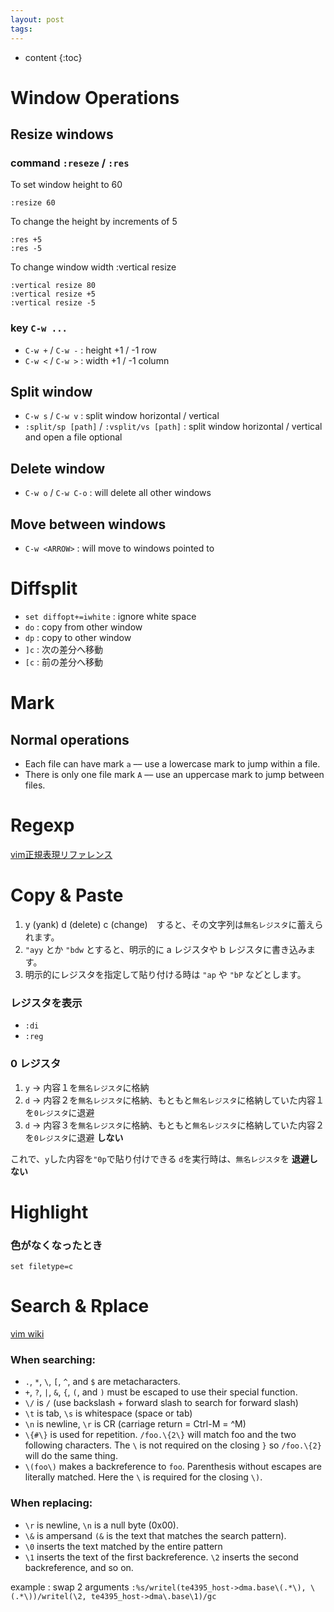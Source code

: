 ```yaml
---
layout: post
tags:
---
```

* content
{:toc}


Window Operations
=================

Resize windows
--------------

### command `:reseze` / `:res`

To set window height to 60
```
:resize 60 
```

To change the height by increments of 5
```
:res +5
:res -5
```

To change window width :vertical resize 
```
:vertical resize 80
:vertical resize +5
:vertical resize -5
```

### key `C-w ...`

* `C-w +` / `C-w -`  : height +1 / -1 row
* `C-w <` / `C-w >`  : width  +1 / -1 column


Split window
------------
* `C-w s` / `C-w v`  : split window horizontal / vertical
* `:split/sp [path]` / `:vsplit/vs [path]`  : split window horizontal / vertical and open a file optional


Delete window
-------------
* `C-w o` / `C-w C-o`  : will delete all other windows

Move between windows
--------------------
* `C-w <ARROW>`  : will move to windows <ARROW> pointed to


Diffsplit
========

* `set diffopt+=iwhite`  : ignore white space
* `do`  : copy from other window
* `dp`  : copy to other window
* `]c`  : 次の差分へ移動
* `[c`  : 前の差分へ移動



Mark
==========

Normal operations
-----------------
* Each file can have mark `a` 			–– use a lowercase mark to jump within a file.
* There is only one file mark `A` 		–– use an uppercase mark to jump between files.


Regexp
=======

[vim正規表現リファレンス](https://qiita.com/kawaz/items/d0708a4ab08e572f38f3)



Copy & Paste
============


1. y (yank) d (delete) c (change)　すると、その文字列は`無名レジスタ`に蓄えられます。
2. `"ayy` とか `"bdw` とすると、明示的に a レジスタや b レジスタに書き込みます。
3. 明示的にレジスタを指定して貼り付ける時は `"ap` や `"bP` などとします。


### レジスタを表示

* `:di`
* `:reg`


### 0 レジスタ

1. `y` -> 内容１を`無名レジスタ`に格納
2. `d` -> 内容２を`無名レジスタ`に格納、もともと`無名レジスタ`に格納していた内容１を`0レジスタ`に退避
3. `d` -> 内容３を`無名レジスタ`に格納、もともと`無名レジスタ`に格納していた内容２を`0レジスタ`に退避 **しない**

これで、`y`した内容を`"0p`で貼り付けできる
`d`を実行時は、`無名レジスタ`を **退避しない**


Highlight
==========

### 色がなくなったとき

`set filetype=c`


Search & Rplace
================

[vim wiki](http://vim.wikia.com/wiki/Search_and_replace)

### When searching:

* `.`, `*`, `\`, `[`, `^`, and `$` are metacharacters.
* `+`, `?`, `|`, `&`, `{`, `(`, and `)` must be escaped to use their special function.
* `\/` is `/` (use backslash + forward slash to search for forward slash)
* `\t` is tab, `\s` is whitespace (space or tab)
* `\n` is newline, `\r` is CR (carriage return = Ctrl-M = ^M)
* `\{#\}` is used for repetition. `/foo.\{2\}` will match foo and the two following characters. The `\` is not required on the closing `}` so `/foo.\{2}` will do the same thing.
* `\(foo\)` makes a backreference to `foo`. Parenthesis without escapes are literally matched. Here the `\` is required for the closing `\)`.

### When replacing:

* `\r` is newline, `\n` is a null byte (0x00).
* `\&` is ampersand `(&` is the text that matches the search pattern).
* `\0` inserts the text matched by the entire pattern
* `\1` inserts the text of the first backreference. `\2` inserts the second backreference, and so on.

example : swap 2 arguments
`:%s/writel(te4395_host->dma.base\(.*\), \(.*\))/writel(\2, te4395_host->dma\.base\1)/gc`

